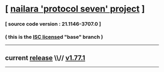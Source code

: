 
# [ [nailara 'protocol seven' project](http://nailara.network/) ]

### [ source code version : 21.1146-3707.0 ]

### ( this is the [ISC license](license)d "base" branch )
---
## current [release](https://github.com/taekiten/nailara/releases) \\\\// [v1.77.1](https://github.com/taekiten/nailara/releases/tag/v1.77.1)
---
